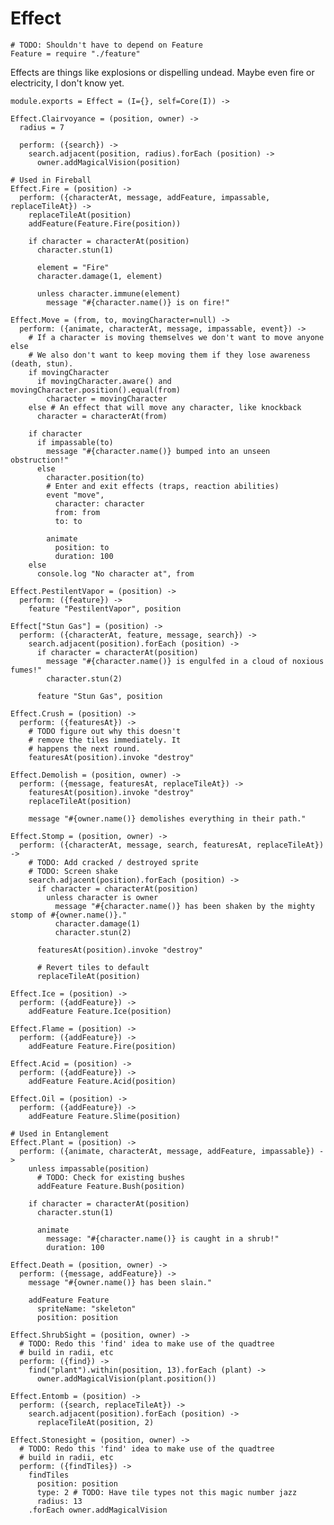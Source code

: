 Effect
======

    # TODO: Shouldn't have to depend on Feature
    Feature = require "./feature"

Effects are things like explosions or dispelling undead. Maybe even fire or
electricity, I don't know yet.

    module.exports = Effect = (I={}, self=Core(I)) ->

    Effect.Clairvoyance = (position, owner) ->
      radius = 7

      perform: ({search}) ->
        search.adjacent(position, radius).forEach (position) ->
          owner.addMagicalVision(position)

    # Used in Fireball
    Effect.Fire = (position) ->
      perform: ({characterAt, message, addFeature, impassable, replaceTileAt}) ->
        replaceTileAt(position)
        addFeature(Feature.Fire(position))

        if character = characterAt(position)
          character.stun(1)

          element = "Fire"
          character.damage(1, element)

          unless character.immune(element)
            message "#{character.name()} is on fire!"

    Effect.Move = (from, to, movingCharacter=null) ->
      perform: ({animate, characterAt, message, impassable, event}) ->
        # If a character is moving themselves we don't want to move anyone else
        # We also don't want to keep moving them if they lose awareness (death, stun).
        if movingCharacter
          if movingCharacter.aware() and movingCharacter.position().equal(from)
            character = movingCharacter
        else # An effect that will move any character, like knockback
          character = characterAt(from)

        if character
          if impassable(to)
            message "#{character.name()} bumped into an unseen obstruction!"
          else
            character.position(to)
            # Enter and exit effects (traps, reaction abilities)
            event "move",
              character: character
              from: from
              to: to

            animate
              position: to
              duration: 100
        else
          console.log "No character at", from

    Effect.PestilentVapor = (position) ->
      perform: ({feature}) ->
        feature "PestilentVapor", position

    Effect["Stun Gas"] = (position) ->
      perform: ({characterAt, feature, message, search}) ->
        search.adjacent(position).forEach (position) ->
          if character = characterAt(position)
            message "#{character.name()} is engulfed in a cloud of noxious fumes!"
            character.stun(2)

          feature "Stun Gas", position

    Effect.Crush = (position) ->
      perform: ({featuresAt}) ->
        # TODO figure out why this doesn't
        # remove the tiles immediately. It
        # happens the next round.
        featuresAt(position).invoke "destroy"

    Effect.Demolish = (position, owner) ->
      perform: ({message, featuresAt, replaceTileAt}) ->
        featuresAt(position).invoke "destroy"
        replaceTileAt(position)

        message "#{owner.name()} demolishes everything in their path."

    Effect.Stomp = (position, owner) ->
      perform: ({characterAt, message, search, featuresAt, replaceTileAt}) ->
        # TODO: Add cracked / destroyed sprite
        # TODO: Screen shake
        search.adjacent(position).forEach (position) ->
          if character = characterAt(position)
            unless character is owner
              message "#{character.name()} has been shaken by the mighty stomp of #{owner.name()}."
              character.damage(1)
              character.stun(2)

          featuresAt(position).invoke "destroy"

          # Revert tiles to default
          replaceTileAt(position)

    Effect.Ice = (position) ->
      perform: ({addFeature}) ->
        addFeature Feature.Ice(position)

    Effect.Flame = (position) ->
      perform: ({addFeature}) ->
        addFeature Feature.Fire(position)

    Effect.Acid = (position) ->
      perform: ({addFeature}) ->
        addFeature Feature.Acid(position)

    Effect.Oil = (position) ->
      perform: ({addFeature}) ->
        addFeature Feature.Slime(position)

    # Used in Entanglement
    Effect.Plant = (position) ->
      perform: ({animate, characterAt, message, addFeature, impassable}) ->
        unless impassable(position)
          # TODO: Check for existing bushes
          addFeature Feature.Bush(position)

        if character = characterAt(position)
          character.stun(1)

          animate
            message: "#{character.name()} is caught in a shrub!"
            duration: 100

    Effect.Death = (position, owner) ->
      perform: ({message, addFeature}) ->
        message "#{owner.name()} has been slain."

        addFeature Feature
          spriteName: "skeleton"
          position: position

    Effect.ShrubSight = (position, owner) ->
      # TODO: Redo this 'find' idea to make use of the quadtree
      # build in radii, etc
      perform: ({find}) ->
        find("plant").within(position, 13).forEach (plant) ->
          owner.addMagicalVision(plant.position())

    Effect.Entomb = (position) ->
      perform: ({search, replaceTileAt}) ->
        search.adjacent(position).forEach (position) ->
          replaceTileAt(position, 2)

    Effect.Stonesight = (position, owner) ->
      # TODO: Redo this 'find' idea to make use of the quadtree
      # build in radii, etc
      perform: ({findTiles}) ->
        findTiles
          position: position
          type: 2 # TODO: Have tile types not this magic number jazz
          radius: 13
        .forEach owner.addMagicalVision
